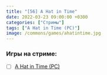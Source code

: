 ```yaml
---
title: "[56] A Hat in Time"
date: 2022-03-23 09:00:00 +0300
categories: ["Стримы"]
tags: ["A Hat in Time (PC)"]
image: /commons/games/ahatintime.jpg
---
```


### Игры на стриме:
+ [ ] [A Hat in Time (PC)](/tags/a-hat-in-time-pc)

